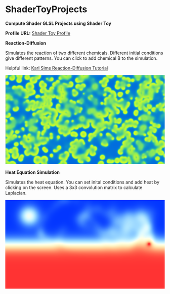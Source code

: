 # ShaderToyProjects
**Compute Shader GLSL Projects using Shader Toy**

**Profile URL:**
[Shader Toy Profile](https://www.shadertoy.com/user/HaydenS)

**Reaction-Diffusion**

Simulates the reaction of two different chemicals. Different initial conditions give different patterns. You can click to add chemical B to the simulation.

Helpful link:
[Karl Sims Reaction-Diffusion Tutorial](https://karlsims.com/rd.html)

![alt text](https://github.com/HeyHeyHayHay/ShaderToyProjects/blob/main/images/Reaction_Diffusion_Simulation.png?raw=true)

**Heat Equation Simulation**

Simulates the heat equation. You can set inital conditions and add heat by clicking on the screen. Uses a 3x3 convolution matrix to calculate Laplacian.

![alt text](https://github.com/HeyHeyHayHay/ShaderToyProjects/blob/main/images/Heat_Equation.png?raw=true)



